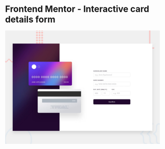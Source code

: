 # Frontend Mentor - Interactive card details form

![Design preview for the Interactive card details form coding challenge](./design/desktop-preview.jpg)
